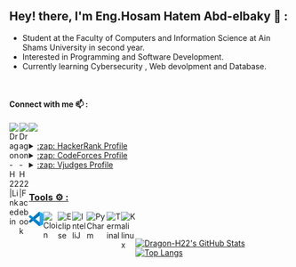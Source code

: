 ## Hey! there,  I'm Eng.Hosam Hatem Abd-elbaky 👋 :
- Student at the Faculty of Computers and Information Science at Ain Shams University in second year.
- Interested in Programming and Software Development.
- Currently learning Cybersecurity , Web devolpment and Database.
<br>

#### Connect with me 📫 :
[<img align="left" alt="Dragon-H22|Linkedin" width="3.5%" src="https://img.icons8.com/color/48/000000/linkedin.png" />][linkedin]
[<img align="left" alt="Dragon-H22|Facebook" width="3.5%" src="https://img.icons8.com/fluent/48/000000/facebook-new.png" />][facebook]
<a href="mailto:hosam.hatem222@gmail.com"> <img src="https://img.icons8.com/fluent/48/000000/gmail.png" width="3.5%"/>

[facebook]: https://www.facebook.com/hosam.H.222/
[linkedin]: https://www.linkedin.com/in/hosam-hatem-0a8483182/



<details>
 <summary>:zap: HackerRank Profile</summary>
  https://www.hackerrank.com/hosam_hatem222
</details>
<details>
 <summary>:zap: CodeForces Profile</summary>
  https://codeforces.com/profile/Hosam.H22
</details>
 <details>
 <summary>:zap: Vjudges Profile</summary>
  https://vjudge.net/user/Hosam_H22
</details>

<br>
 
### Tools ⚙️ :
<img align="left" alt="Visual Studio Code" width="26px" src="https://raw.githubusercontent.com/github/explore/80688e429a7d4ef2fca1e82350fe8e3517d3494d/topics/visual-studio-code/visual-studio-code.png" />
<img align="left" alt="Cloin" width="26px" src="https://user-images.githubusercontent.com/88390970/138610801-db906560-3de2-4ede-8c59-376b807a262e.png" />
<img align="left" alt="Eclipse" width="26px" src="https://i.ibb.co/n8nNPrT/eclipse.png" />
<img align="left" alt="IntelliJ" width="26px" src="https://user-images.githubusercontent.com/88390970/138610879-2b9171b8-92ff-4a9d-b9f9-148029e165ab.png" />
<img align="left" alt="PyCharm" width="36px" src="https://i.ibb.co/yhpncpG/index.jpg" />
<!-- <img align="left" alt="Git" width="26px" src="https://raw.githubusercontent.com/github/explore/80688e429a7d4ef2fca1e82350fe8e3517d3494d/topics/git/git.png" /> -->
<img align="left" alt="Terminal" width="26px" src="https://user-images.githubusercontent.com/88390970/138610625-c3198646-292c-46ed-b515-bc55fbdbe7ec.jpg" />
<!-- <img align="left" alt="linux" width="21px" src="https://upload.wikimedia.org/wikipedia/commons/thumb/3/35/Tux.svg/1200px-Tux.svg.png" /> -->
<img align="left" alt="Kali linux" width="26px" src="https://user-images.githubusercontent.com/88390970/138610513-64b714df-b454-4c39-8e66-0c728259d1d3.jpg" />


<!--  ![kali](https://user-images.githubusercontent.com/88390970/138610513-64b714df-b454-4c39-8e66-0c728259d1d3.jpg) -->
<!--  ![Terminal](https://user-images.githubusercontent.com/88390970/138610625-c3198646-292c-46ed-b515-bc55fbdbe7ec.jpg) -->
<!--  ![clion](https://user-images.githubusercontent.com/88390970/138610801-db906560-3de2-4ede-8c59-376b807a262e.png) -->
<!--  ![IntelliJ svg](https://user-images.githubusercontent.com/88390970/138610879-2b9171b8-92ff-4a9d-b9f9-148029e165ab.png) -->
 
 <br><br>
 
![Dragon-H22's GitHub Stats](https://github-readme-stats.vercel.app/api?username=Dragon-H22&hide=[%22issues%22]&show_icons=true&theme=radical)
![Top Langs](https://github-readme-stats.vercel.app/api/top-langs/?username=Dragon-H22&layout=compact&theme=radical)
